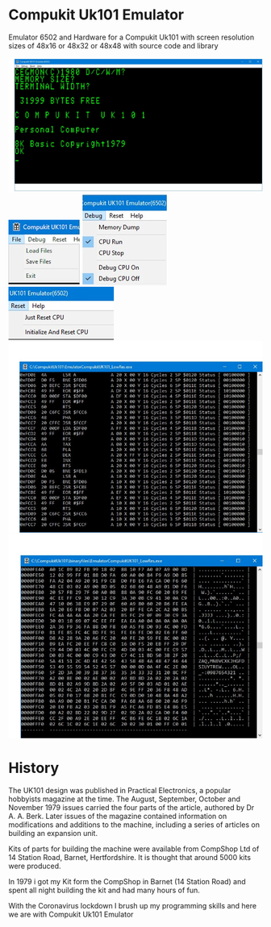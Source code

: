 # Compukit Uk101 Emulator
Emulator 6502 and Hardware for a Compukit Uk101 with screen resolution sizes of 48x16 or 48x32 or 48x48 with source code and library

![Screenshot](imagefiles/image1.jpg)
![Screenshot](imagefiles/image3.jpg)
![Screenshot](imagefiles/image4.jpg)
![Screenshot](imagefiles/image5.jpg)
![Screenshot](imagefiles/image2a.jpg)
![Screenshot](imagefiles/image2b.jpg)

# History

The UK101 design was published in Practical Electronics, a popular hobbyists magazine at the time. The August, September, October and November 1979 issues carried the four parts of the article, authored by Dr A. A. Berk. Later issues of the magazine contained information on modifications and additions to the machine, including a series of articles on building an expansion unit.

Kits of parts for building the machine were available from CompShop Ltd of 14 Station Road, Barnet, Hertfordshire. It is thought that around 5000 kits were produced.

In 1979 i got my Kit form the CompShop in Barnet (14 Station Road) and spent all night building the kit and had many hours of fun.

With the Coronavirus lockdown I brush up my programming skills and here we are with Compukit Uk101 Emulator
